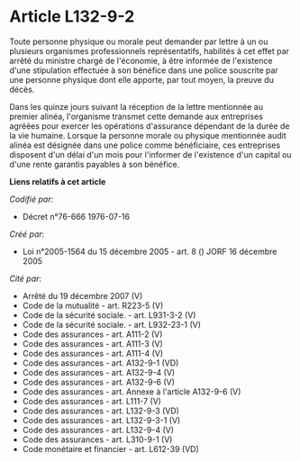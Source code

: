 # Article L132-9-2

Toute personne physique ou morale peut demander par lettre à un ou plusieurs organismes professionnels représentatifs,
habilités à cet effet par arrêté du ministre chargé de l'économie, à être informée de l'existence d'une stipulation effectuée
à son bénéfice dans une police souscrite par une personne physique dont elle apporte, par tout moyen, la preuve du décès.

Dans les quinze jours suivant la réception de la lettre mentionnée au premier alinéa, l'organisme transmet cette demande aux
entreprises agréées pour exercer les opérations d'assurance dépendant de la durée de la vie humaine. Lorsque la personne
morale ou physique mentionnée audit alinéa est désignée dans une police comme bénéficiaire, ces entreprises disposent d'un
délai d'un mois pour l'informer de l'existence d'un capital ou d'une rente garantis payables à son bénéfice.

**Liens relatifs à cet article**

_Codifié par_:

  - Décret n°76-666 1976-07-16

_Créé par_:

  - Loi n°2005-1564 du 15 décembre 2005 - art. 8 () JORF 16 décembre 2005

_Cité par_:

  - Arrêté du 19 décembre 2007 (V)
  - Code de la mutualité - art. R223-5 (V)
  - Code de la sécurité sociale. - art. L931-3-2 (V)
  - Code de la sécurité sociale. - art. L932-23-1 (V)
  - Code des assurances - art. A111-2 (V)
  - Code des assurances - art. A111-3 (V)
  - Code des assurances - art. A111-4 (V)
  - Code des assurances - art. A132-9-1 (VD)
  - Code des assurances - art. A132-9-4 (V)
  - Code des assurances - art. A132-9-6 (V)
  - Code des assurances - art. Annexe à l'article A132-9-6 (V)
  - Code des assurances - art. L111-7 (V)
  - Code des assurances - art. L132-9-3 (VD)
  - Code des assurances - art. L132-9-3-1 (V)
  - Code des assurances - art. L132-9-4 (V)
  - Code des assurances - art. L310-9-1 (V)
  - Code monétaire et financier - art. L612-39 (VD)
